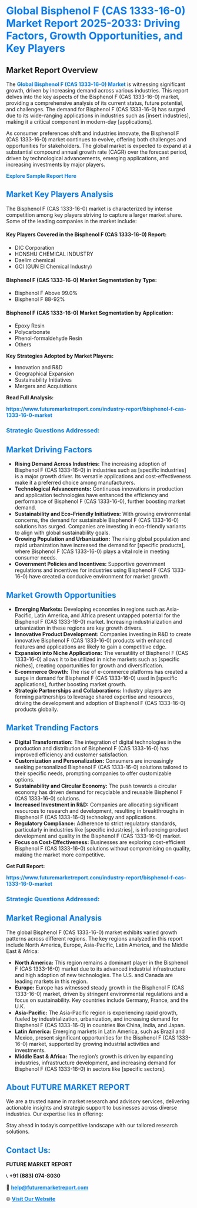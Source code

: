 <h1 style="color: #007BFF;">Global Bisphenol F (CAS 1333-16-0) Market Report 2025-2033: Driving Factors, Growth Opportunities, and Key Players</h1>

<section id="overview">
<h2>Market Report Overview</h2>
<p>The <a href="https://www.futuremarketreport.com/industry-report/bisphenol-f-cas-1333-16-0-market" style="color: #007BFF; text-decoration: none;"><strong>Global Bisphenol F (CAS 1333-16-0) Market</strong></a> is witnessing significant growth, driven by increasing demand across various industries. This report delves into the key aspects of the Bisphenol F (CAS 1333-16-0) market, providing a comprehensive analysis of its current status, future potential, and challenges. The demand for Bisphenol F (CAS 1333-16-0) has surged due to its wide-ranging applications in industries such as [insert industries], making it a critical component in modern-day [applications].</p>
<p>As consumer preferences shift and industries innovate, the Bisphenol F (CAS 1333-16-0) market continues to evolve, offering both challenges and opportunities for stakeholders. The global market is expected to expand at a substantial compound annual growth rate (CAGR) over the forecast period, driven by technological advancements, emerging applications, and increasing investments by major players.</p>
</section>

<section id="overview">
<p><a href="https://www.futuremarketreport.com/request-sample/reportId=41392" style="color: #007BFF; text-decoration: none;"><strong>Explore Sample Report Here</strong></a></p>
</section>

<section id="key-players">
<h2 style="color: #007BFF;">Market Key Players Analysis</h2>
<p>The Bisphenol F (CAS 1333-16-0) market is characterized by intense competition among key players striving to capture a larger market share. Some of the leading companies in the market include:</p>
<h4>Key Players Covered in the Bisphenol F (CAS 1333-16-0) Report:</h4>
<ul><li>DIC Corporation</li><li>HONSHU CHEMICAL INDUSTRY</li><li>Daelim chemical</li><li>GCI (GUN EI Chemical Industry)</li></ul>
<h4>Bisphenol F (CAS 1333-16-0) Market Segmentation by Type:</h4>
<ul><li>Bisphenol F Above 99.0%</li><li>Bisphenol F 88-92%</li></ul>

<h4>Bisphenol F (CAS 1333-16-0) Market Segmentation by Application:</h4>
<ul><li>Epoxy Resin</li><li>Polycarbonate</li><li>Phenol-formaldehyde Resin</li><li>Others</li></ul>
<p><strong>Key Strategies Adopted by Market Players:</strong></p>
<ul>
<li>Innovation and R&D</li>
<li>Geographical Expansion</li>
<li>Sustainability Initiatives</li>
<li>Mergers and Acquisitions</li>
</ul>
</section>

<section>
<p><strong>Read Full Analysis: </strong></p><a href="https://www.futuremarketreport.com/industry-report/bisphenol-f-cas-1333-16-0-market" style="color: #007BFF; text-decoration: none;"><strong>https://www.futuremarketreport.com/industry-report/bisphenol-f-cas-1333-16-0-market</strong></a>
<h3 style="color: #007BFF;">Strategic Questions Addressed:</h3>
</section>

<section id="driving-factors">
<h2 style="color: #007BFF;">Market Driving Factors</h2>
<ul>
<li><strong>Rising Demand Across Industries:</strong> The increasing adoption of Bisphenol F (CAS 1333-16-0) in industries such as [specific industries] is a major growth driver. Its versatile applications and cost-effectiveness make it a preferred choice among manufacturers.</li>
<li><strong>Technological Advancements:</strong> Continuous innovations in production and application technologies have enhanced the efficiency and performance of Bisphenol F (CAS 1333-16-0), further boosting market demand.</li>
<li><strong>Sustainability and Eco-Friendly Initiatives:</strong> With growing environmental concerns, the demand for sustainable Bisphenol F (CAS 1333-16-0) solutions has surged. Companies are investing in eco-friendly variants to align with global sustainability goals.</li>
<li><strong>Growing Population and Urbanization:</strong> The rising global population and rapid urbanization have increased the demand for [specific products], where Bisphenol F (CAS 1333-16-0) plays a vital role in meeting consumer needs.</li>
<li><strong>Government Policies and Incentives:</strong> Supportive government regulations and incentives for industries using Bisphenol F (CAS 1333-16-0) have created a conducive environment for market growth.</li>
</ul>
</section>

<section id="growth-opportunities">
<h2 style="color: #007BFF;">Market Growth Opportunities</h2>
<ul>
<li><strong>Emerging Markets:</strong> Developing economies in regions such as Asia-Pacific, Latin America, and Africa present untapped potential for the Bisphenol F (CAS 1333-16-0) market. Increasing industrialization and urbanization in these regions are key growth drivers.</li>
<li><strong>Innovative Product Development:</strong> Companies investing in R&D to create innovative Bisphenol F (CAS 1333-16-0) products with enhanced features and applications are likely to gain a competitive edge.</li>
<li><strong>Expansion into Niche Applications:</strong> The versatility of Bisphenol F (CAS 1333-16-0) allows it to be utilized in niche markets such as [specific niches], creating opportunities for growth and diversification.</li>
<li><strong>E-commerce Growth:</strong> The rise of e-commerce platforms has created a surge in demand for Bisphenol F (CAS 1333-16-0) used in [specific applications], further boosting market growth.</li>
<li><strong>Strategic Partnerships and Collaborations:</strong> Industry players are forming partnerships to leverage shared expertise and resources, driving the development and adoption of Bisphenol F (CAS 1333-16-0) products globally.</li>
</ul>
</section>

<section id="trending-factors">
<h2 style="color: #007BFF;">Market Trending Factors</h2>
<ul>
<li><strong>Digital Transformation:</strong> The integration of digital technologies in the production and distribution of Bisphenol F (CAS 1333-16-0) has improved efficiency and customer satisfaction.</li>
<li><strong>Customization and Personalization:</strong> Consumers are increasingly seeking personalized Bisphenol F (CAS 1333-16-0) solutions tailored to their specific needs, prompting companies to offer customizable options.</li>
<li><strong>Sustainability and Circular Economy:</strong> The push towards a circular economy has driven demand for recyclable and reusable Bisphenol F (CAS 1333-16-0) solutions.</li>
<li><strong>Increased Investment in R&D:</strong> Companies are allocating significant resources to research and development, resulting in breakthroughs in Bisphenol F (CAS 1333-16-0) technology and applications.</li>
<li><strong>Regulatory Compliance:</strong> Adherence to strict regulatory standards, particularly in industries like [specific industries], is influencing product development and quality in the Bisphenol F (CAS 1333-16-0) market.</li>
<li><strong>Focus on Cost-Effectiveness:</strong> Businesses are exploring cost-efficient Bisphenol F (CAS 1333-16-0) solutions without compromising on quality, making the market more competitive.</li>
</ul>
</section>

<section>
<p><strong>Get Full Report: </strong></p><a href="https://www.futuremarketreport.com/industry-report/bisphenol-f-cas-1333-16-0-market" style="color: #007BFF; text-decoration: none;"><strong>https://www.futuremarketreport.com/industry-report/bisphenol-f-cas-1333-16-0-market</strong></a>
<h3 style="color: #007BFF;">Strategic Questions Addressed:</h3>
</section>


<section id="regional-analysis">
<h2 style="color: #007BFF;">Market Regional Analysis</h2>
<p>The global Bisphenol F (CAS 1333-16-0) market exhibits varied growth patterns across different regions. The key regions analyzed in this report include North America, Europe, Asia-Pacific, Latin America, and the Middle East & Africa:</p>
<ul>
<li><strong>North America:</strong> This region remains a dominant player in the Bisphenol F (CAS 1333-16-0) market due to its advanced industrial infrastructure and high adoption of new technologies. The U.S. and Canada are leading markets in this region.</li>
<li><strong>Europe:</strong> Europe has witnessed steady growth in the Bisphenol F (CAS 1333-16-0) market, driven by stringent environmental regulations and a focus on sustainability. Key countries include Germany, France, and the U.K.</li>
<li><strong>Asia-Pacific:</strong> The Asia-Pacific region is experiencing rapid growth, fueled by industrialization, urbanization, and increasing demand for Bisphenol F (CAS 1333-16-0) in countries like China, India, and Japan.</li>
<li><strong>Latin America:</strong> Emerging markets in Latin America, such as Brazil and Mexico, present significant opportunities for the Bisphenol F (CAS 1333-16-0) market, supported by growing industrial activities and investments.</li>
<li><strong>Middle East & Africa:</strong> The region’s growth is driven by expanding industries, infrastructure development, and increasing demand for Bisphenol F (CAS 1333-16-0) in sectors like [specific sectors].</li>
</ul>
</section>

<footer>
<h2 style="color: #007BFF;">About FUTURE MARKET REPORT</h2>
<p>We are a trusted name in market research and advisory services, delivering actionable insights and strategic support to businesses across diverse industries. Our expertise lies in offering:</p>

<p>Stay ahead in today’s competitive landscape with our tailored research solutions.</p>

<h2 style="color: #007BFF;">Contact Us:</h2>
<p><strong>FUTURE MARKET REPORT</strong></p>
<p>📞 <strong>+91 (883) 074-8030</strong></p>
<p>📧 <strong><a href="mailto:help@futuremarketreport.com" style="color: #007BFF;">help@futuremarketreport.com</a></strong></p>
<p>🌐 <strong><a href="https://www.futuremarketreport.com/" style="color: #007BFF;">Visit Our Website</a></strong></p>
</footer>